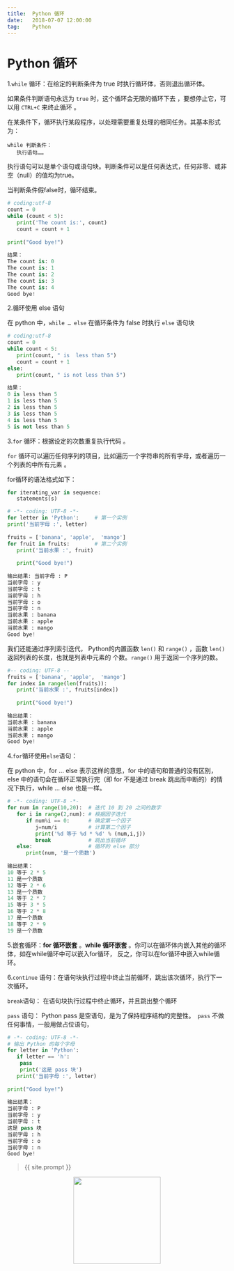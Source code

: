 ```yaml
---           
title:  Python 循环
date:   2018-07-07 12:00:00
tag:    Python
---
```

# Python 循环


1.`while` 循环：在给定的判断条件为 true 时执行循环体，否则退出循环体。 

如果条件判断语句永远为 `true` 时，这个循环会无限的循环下去 ，要想停止它，可以用 `CTRL+C` 来终止循环 。

在某条件下，循环执行某段程序，以处理需要重复处理的相同任务。其基本形式为： 

```
while 判断条件：
   执行语句……
```

执行语句可以是单个语句或语句块。判断条件可以是任何表达式，任何非零、或非空（null）的值均为true。

当判断条件假false时，循环结束。

```python
# coding:utf-8
count = 0
while (count < 5):
   print('The count is:', count)
   count = count + 1
     
print("Good bye!")
    
结果：
The count is: 0
The count is: 1
The count is: 2
The count is: 3
The count is: 4
Good bye!
```

2.循环使用 else 语句

在 python 中，`while … else` 在循环条件为 false 时执行 `else` 语句块 

```python
# coding:utf-8
count = 0
while count < 5:
   print(count, " is  less than 5")
   count = count + 1
else:
   print(count, " is not less than 5")
      
结果：
0 is less than 5
1 is less than 5
2 is less than 5
3 is less than 5
4 is less than 5
5 is not less than 5
```

3.`for` 循环：根据设定的次数重复执行代码 。

`for` 循环可以遍历任何序列的项目，比如遍历一个字符串的所有字母，或者遍历一个列表的中所有元素 。

for循环的语法格式如下：

```python
for iterating_var in sequence:
   statements(s)
```

```python
# -*- coding: UTF-8 -*- 
for letter in 'Python':     # 第一个实例
print('当前字母 :', letter)
    	 
fruits = ['banana', 'apple',  'mango']
for fruit in fruits:        # 第二个实例
   print('当前水果 :', fruit)
    	 
   print("Good bye!")
    
输出结果: 当前字母 : P
当前字母 : y
当前字母 : t
当前字母 : h
当前字母 : o
当前字母 : n
当前水果 : banana
当前水果 : apple
当前水果 : mango
Good bye!
```

我们还能通过序列索引迭代， Python的内置函数 `len()` 和                                 `range()` ，函数 `len()` 返回列表的长度，也就是列表中元素的       个数。`range()` 用于返回一个序列的数。

```python
#-- coding: UTF-8 --
fruits = ['banana', 'apple',  'mango']
for index in range(len(fruits)):
   print('当前水果 :', fruits[index])
    
   print("Good bye!")
    
输出结果：
当前水果 : banana
当前水果 : apple
当前水果 : mango
Good bye!
```

4.`for`循环使用`else`语句：

在 python 中，for … else 表示这样的意思，for 中的语句和普通的没有区别，else 中的语句会在循环正常执行完（即 for 不是通过 break 跳出而中断的）的情况下执行，while … else 也是一样。 

```python
# -*- coding: UTF-8 -*- 
for num in range(10,20):  # 迭代 10 到 20 之间的数字
   for i in range(2,num): # 根据因子迭代
      if num%i == 0:      # 确定第一个因子
         j=num/i          # 计算第二个因子
         print('%d 等于 %d * %d' % (num,i,j))
         break            # 跳出当前循环
   else:                  # 循环的 else 部分
      print(num, '是一个质数')
         
输出结果：
10 等于 2 * 5
11 是一个质数
12 等于 2 * 6
13 是一个质数
14 等于 2 * 7
15 等于 3 * 5
16 等于 2 * 8
17 是一个质数
18 等于 2 * 9
19 是一个质数
```

5.嵌套循环：**for 循环嵌套** 。**while 循环嵌套** 。你可以在循环体内嵌入其他的循环体，如在while循环中可以嵌入for循环， 反之，你可以在for循环中嵌入while循环。 

6.`continue` 语句：在语句块执行过程中终止当前循环，跳出该次循环，执行下一次循环。 

`break`语句： 在语句块执行过程中终止循环，并且跳出整个循环 

`pass` 语句：  Python pass 是空语句，是为了保持程序结构的完整性。` pass` 不做任何事情，一般用做占位语句，

```python   
# -*- coding: UTF-8 -*- 
# 输出 Python 的每个字母
for letter in 'Python':
   if letter == 'h':
   	pass
   	print('这是 pass 块')
   print('当前字母 :', letter)
   
print("Good bye!")
   
输出结果：
当前字母 : P
当前字母 : y
当前字母 : t
这是 pass 块
当前字母 : h
当前字母 : o
当前字母 : n
Good bye!
```

> {{ site.prompt }}

<div  align="center">
<img src="https://rengui520.github.io/images/wechart.jpg" width = "200" height = "200"/>